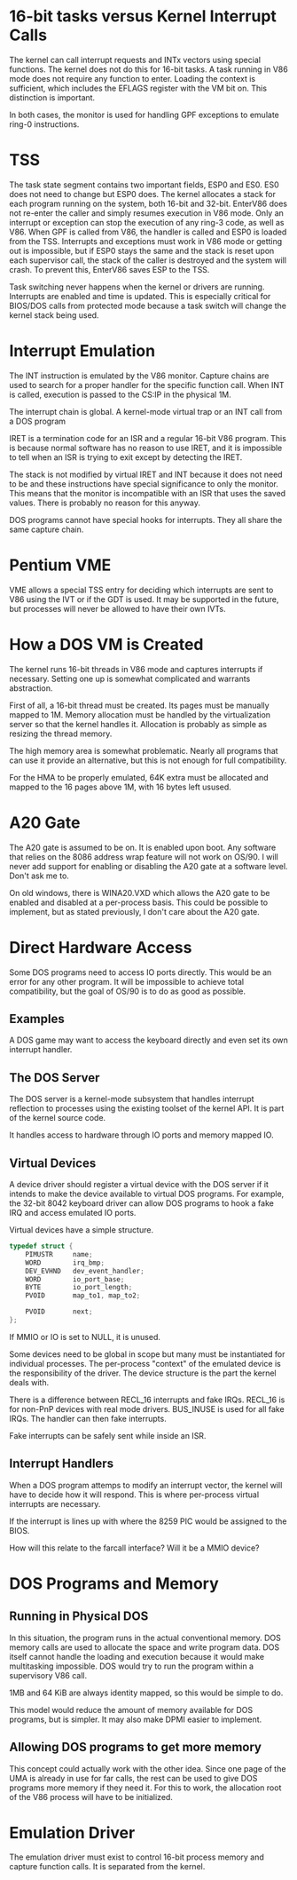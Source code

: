 # 16-bit tasks versus Kernel Interrupt Calls

The kernel can call interrupt requests and INTx vectors using special functions. The kernel does not do this for 16-bit tasks. A task running in V86 mode does not require any function to enter. Loading the context is sufficient, which includes the EFLAGS register with the VM bit on. This distinction is important.

In both cases, the monitor is used for handling GPF exceptions to emulate ring-0 instructions.

# TSS

The task state segment contains two important fields, ESP0 and ES0. ES0 does not need to change but ESP0 does. The kernel allocates a stack for each program running on the system, both 16-bit and 32-bit. EnterV86 does not re-enter the caller and simply resumes execution in V86 mode. Only an interrupt or exception can stop the execution of any ring-3 code, as well as V86. When GPF is called from V86, the handler is called and ESP0 is loaded from the TSS. Interrupts and exceptions must work in V86 mode or getting out is impossible, but if ESP0 stays the same and the stack is reset upon each supervisor call, the stack of the caller is destroyed and the system will crash. To prevent this, EnterV86 saves ESP to the TSS.

Task switching never happens when the kernel or drivers are running. Interrupts are enabled and time is updated. This is especially critical for BIOS/DOS calls from protected mode because a task switch will change the kernel stack being used.

# Interrupt Emulation

The INT instruction is emulated by the V86 monitor. Capture chains are used to search for a proper handler for the specific function call. When INT is called, execution is passed to the CS:IP in the physical 1M.

The interrupt chain is global. A kernel-mode virtual trap or an INT call from a DOS program

IRET is a termination code for an ISR and a regular 16-bit V86 program. This is because normal software has no reason to use IRET, and it is impossible to tell when an ISR is trying to exit except by detecting the IRET.

The stack is not modified by virtual IRET and INT because it does not need to be and these instructions have special significance to only the monitor. This means that the monitor is incompatible with an ISR that uses the saved values. There is probably no reason for this anyway.

DOS programs cannot have special hooks for interrupts. They all share the same capture chain.

# Pentium VME

VME allows a special TSS entry for deciding which interrupts are sent to V86 using the IVT or if the GDT is used. It may be supported in the future, but processes will never be allowed to have their own IVTs.

# How a DOS VM is Created

The kernel runs 16-bit threads in V86 mode and captures interrupts if necessary. Setting one up is somewhat complicated and warrants abstraction.

First of all, a 16-bit thread must be created. Its pages must be manually mapped to 1M. Memory allocation must be handled by the virtualization server so that the kernel handles it. Allocation is probably as simple as resizing the thread memory.

The high memory area is somewhat problematic. Nearly all programs that can use it provide an alternative, but this is not enough for full compatibility.

For the HMA to be properly emulated, 64K extra must be allocated and mapped to the 16 pages above 1M, with 16 bytes left usused.

# A20 Gate

The A20 gate is assumed to be on. It is enabled upon boot. Any software that relies on the 8086 address wrap feature will not work on OS/90. I will never add support for enabling or disabling the A20 gate at a software level. Don't ask me to.

On old windows, there is WINA20.VXD which allows the A20 gate to be enabled and disabled at a per-process basis. This could be possible to implement, but as stated previously, I don't care about the A20 gate.

# Direct Hardware Access

Some DOS programs need to access IO ports directly. This would be an error for any other program. It will be impossible to achieve total compatibility, but the goal of OS/90 is to do as good as possible.

## Examples

A DOS game may want to access the keyboard directly and even set its own interrupt handler.

## The DOS Server

The DOS server is a kernel-mode subsystem that handles interrupt reflection to processes using the existing toolset of the kernel API. It is part of the kernel source code.

It handles access to hardware through IO ports and memory mapped IO.

## Virtual Devices

A device driver should register a virtual device with the DOS server if it intends to make the device available to virtual DOS programs. For example, the 32-bit 8042 keyboard driver can allow DOS programs to hook a fake IRQ and access emulated IO ports.

Virtual devices have a simple structure.

```c
typedef struct {
    PIMUSTR     name;
    WORD        irq_bmp;
    DEV_EVHND   dev_event_handler;
    WORD        io_port_base;
    BYTE        io_port_length;
    PVOID       map_to1, map_to2;

    PVOID       next;
};
```
If MMIO or IO is set to NULL, it is unused.

Some devices need to be global in scope but many must be instantiated for individual processes. The per-process "context" of the emulated device is the responsibility of the driver. The device structure is the part the kernel deals with.

There is a difference between RECL_16 interrupts and fake IRQs. RECL_16 is for non-PnP devices with real mode drivers. BUS_INUSE is used for all fake IRQs. The handler can then fake interrupts.

Fake interrupts can be safely sent while inside an ISR.

## Interrupt Handlers

When a DOS program attemps to modify an interrupt vector, the kernel will have to decide how it will respond. This is where per-process virtual interrupts are necessary.

If the interrupt is lines up with where the 8259 PIC would be assigned to the BIOS.

How will this relate to the farcall interface? Will it be a MMIO device?

# DOS Programs and Memory

## Running in Physical DOS

In this situation, the program runs in the actual conventional memory. DOS memory calls are used to allocate the space and write program data. DOS itself cannot handle the loading and execution because it would make multitasking impossible. DOS would try to run the program within a supervisory V86 call.

1MB and 64 KiB are always identity mapped, so this would be simple to do.

This model would reduce the amount of memory available for DOS programs, but is simpler. It may also make DPMI easier to implement.

## Allowing DOS programs to get more memory

This concept could actually work with the other idea. Since one page of the UMA is already in use for far calls, the rest can be used to give DOS programs more memory if they need it. For this to work, the allocation root of the V86 process will have to be initialized.

# Emulation Driver

The emulation driver must exist to control 16-bit process memory and capture function calls. It is separated from the kernel.
